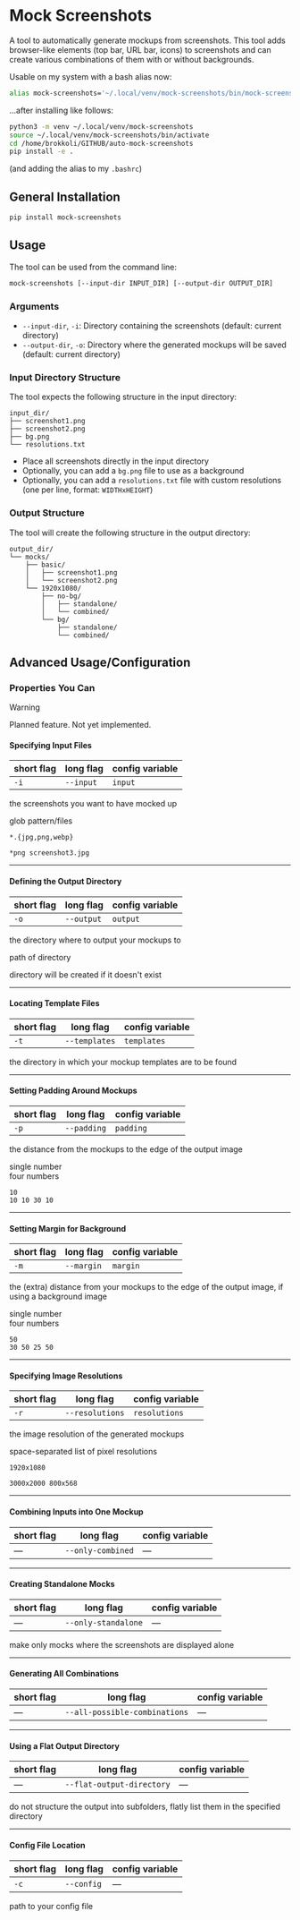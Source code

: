 # Mock Screenshots

A tool to automatically generate mockups from screenshots. This tool adds browser-like elements (top bar, URL bar, icons) to screenshots and can create various combinations of them with or without backgrounds.

Usable on my system with a bash alias now:

```bash
alias mock-screenshots='~/.local/venv/mock-screenshots/bin/mock-screenshots'
```

...after installing like follows:

```sh
python3 -m venv ~/.local/venv/mock-screenshots
source ~/.local/venv/mock-screenshots/bin/activate
cd /home/brokkoli/GITHUB/auto-mock-screenshots
pip install -e .
```
(and adding the alias to my `.bashrc`)

## General Installation

```bash
pip install mock-screenshots
```

## Usage

The tool can be used from the command line:

```bash
mock-screenshots [--input-dir INPUT_DIR] [--output-dir OUTPUT_DIR]
```

### Arguments

- `--input-dir`, `-i`: Directory containing the screenshots (default: current directory)
- `--output-dir`, `-o`: Directory where the generated mockups will be saved (default: current directory)

### Input Directory Structure

The tool expects the following structure in the input directory:

```
input_dir/
├── screenshot1.png
├── screenshot2.png
├── bg.png
└── resolutions.txt
```

- Place all screenshots directly in the input directory
- Optionally, you can add a `bg.png` file to use as a background
- Optionally, you can add a `resolutions.txt` file with custom resolutions (one per line, format: `WIDTHxHEIGHT`)

### Output Structure

The tool will create the following structure in the output directory:

```
output_dir/
└── mocks/
    ├── basic/
    │   ├── screenshot1.png
    │   └── screenshot2.png
    └── 1920x1080/
        ├── no-bg/
        │   ├── standalone/
        │   └── combined/
        └── bg/
            ├── standalone/
            └── combined/
```

## Advanced Usage/Configuration

### Properties You Can

> [!WARNING]
> Planned feature. Not yet implemented.

#### Specifying Input Files

| **short flag** | **long flag** | **config variable** |
|----------------|---------------|---------------------|
| `-i`         | `--input`      | `input`             |

the screenshots you want to have mocked up

glob pattern/files

`*.{jpg,png,webp}`

`*png screenshot3.jpg`

---

#### Defining the Output Directory

| **short flag** | **long flag** | **config variable** |
|----------------|---------------|---------------------|
| `-o`         | `--output`     | `output`            |

the directory where to output your mockups to

path of directory

directory will be created if it doesn't exist

---

#### Locating Template Files

| **short flag** | **long flag** | **config variable** |
|----------------|---------------|---------------------|
| `-t`         | `--templates`  | `templates`         |

the directory in which your mockup templates are to be found

---

#### Setting Padding Around Mockups

| **short flag** | **long flag** | **config variable** |
|----------------|---------------|---------------------|
| `-p`         | `--padding`    | `padding`           |

the distance from the mockups to the edge of the output image

single number  
four numbers

`10`  
`10 10 30 10`

---

#### Setting Margin for Background

| **short flag** | **long flag** | **config variable** |
|----------------|---------------|---------------------|
| `-m`         | `--margin`     | `margin`            |

the (extra) distance from your mockups to the edge of the output image, if using a background image

single number  
four numbers

`50`  
`30 50 25 50`

---

#### Specifying Image Resolutions

| **short flag** | **long flag**   | **config variable** |
|----------------|-----------------|---------------------|
| `-r`         | `--resolutions` | `resolutions`       |

the image resolution of the generated mockups

space-separated list of pixel resolutions

`1920x1080`

`3000x2000 800x568`

---

#### Combining Inputs into One Mockup

| **short flag** | **long flag**           | **config variable** |
|----------------|-------------------------|---------------------|
| —              | `--only-combined`       | —                   |

---

#### Creating Standalone Mocks

| **short flag** | **long flag**           | **config variable** |
|----------------|-------------------------|---------------------|
| —              | `--only-standalone`     | —                   |

make only mocks where the screenshots are displayed alone

---

#### Generating All Combinations

| **short flag** | **long flag**                   | **config variable** |
|----------------|---------------------------------|---------------------|
| —              | `--all-possible-combinations`   | —                   |

---

#### Using a Flat Output Directory

| **short flag** | **long flag**                 | **config variable** |
|----------------|-------------------------------|---------------------|
| —              | `--flat-output-directory`     | —                   |

do not structure the output into subfolders, flatly list them in the specified directory

---

#### Config File Location

| **short flag** | **long flag** | **config variable** |
|----------------|---------------|---------------------|
| `-c`         | `--config`     | —                   |

path to your config file
